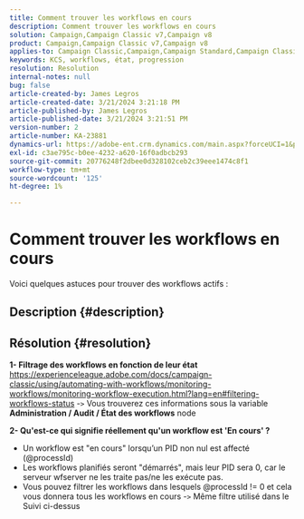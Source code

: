 ```yaml
---
title: Comment trouver les workflows en cours
description: Comment trouver les workflows en cours
solution: Campaign,Campaign Classic v7,Campaign v8
product: Campaign,Campaign Classic v7,Campaign v8
applies-to: Campaign Classic,Campaign,Campaign Standard,Campaign Classic v7,Campaign v8
keywords: KCS, workflows, état, progression
resolution: Resolution
internal-notes: null
bug: false
article-created-by: James Legros
article-created-date: 3/21/2024 3:21:18 PM
article-published-by: James Legros
article-published-date: 3/21/2024 3:21:51 PM
version-number: 2
article-number: KA-23881
dynamics-url: https://adobe-ent.crm.dynamics.com/main.aspx?forceUCI=1&pagetype=entityrecord&etn=knowledgearticle&id=1b39a7a7-96e7-ee11-904d-6045bd006704
exl-id: c3ae795c-b0ee-4232-a620-16f0adbcb293
source-git-commit: 20776248f2dbee0d328102ceb2c39eee1474c8f1
workflow-type: tm+mt
source-wordcount: '125'
ht-degree: 1%

---
```


# Comment trouver les workflows en cours




Voici quelques astuces pour trouver des workflows actifs :

## Description {#description}





## Résolution {#resolution}


<b>1- Filtrage des workflows en fonction de leur état</b>
https://experienceleague.adobe.com/docs/campaign-classic/using/automating-with-workflows/monitoring-workflows/monitoring-workflow-execution.html?lang=en#filtering-workflows-status -`>`  Vous trouverez ces informations sous la variable <b>Administration / Audit / État des workflows</b> node

<b>2- Qu&#39;est-ce qui signifie réellement qu&#39;un workflow est &#39;En cours&#39; ?</b>
- Un workflow est &quot;en cours&quot; lorsqu’un PID non nul est affecté (@processId)
- Les workflows planifiés seront &quot;démarrés&quot;, mais leur PID sera 0, car le serveur wfserver ne les traite pas/ne les exécute pas.
- Vous pouvez filtrer les workflows dans lesquels @processId != 0 et cela vous donnera tous les workflows en cours -`>`  Même filtre utilisé dans le Suivi ci-dessus

